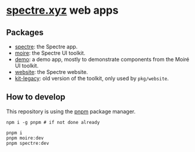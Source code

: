 # [spectre.xyz](https://spectre.xyz/) web apps

## Packages

- [spectre](./pkg/spectre): the Spectre app.
- [moire](./pkg/moire): the Spectre UI toolkit.
- [demo](./pkg/demo): a demo app, mostly to demonstrate components from the Moiré UI toolkit.
- [website](./pkg/website): the Spectre website.
- [kit-legacy](./pkg/kit-legacy): old version of the toolkit, only used by `pkg/website`.

## How to develop

This repository is using the [pnpm](https://pnpm.io/) package manager.

```
npm i -g pnpm # if not done already

pnpm i
pnpm moire:dev
pnpm spectre:dev
```
